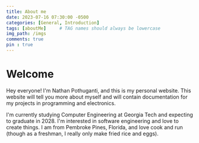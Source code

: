 ```yaml
---
title: About me
date: 2023-07-16 07:30:00 -0500
categories: [General, Introduction]
tags: [aboutMe]     # TAG names should always be lowercase
img_path: /imgs
comments: true
pin : true
---
```

# Welcome

Hey everyone! I'm Nathan Pothuganti, and this is my personal website. This website will tell you more about myself and will contain documentation for my projects in programming and electronics. 


I'm currently studying Computer Engineering at Georgia Tech and expecting to graduate in 2028. I'm interested in software engineering and love to create things. I am from Pembroke Pines, Florida, and love cook and run (though as a freshman, I really only make fried rice and eggs). 

